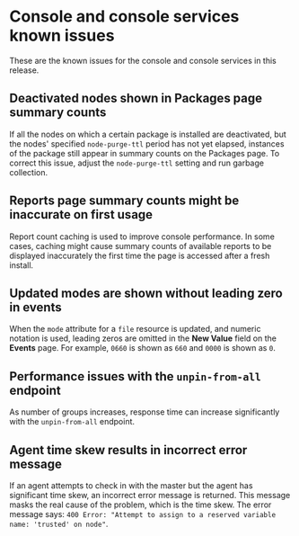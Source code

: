 # Console and console services known issues

These are the known issues for the console and console services in this release.

## Deactivated nodes shown in Packages page summary counts

If all the nodes on which a certain package is installed are deactivated, but the nodes' specified `node-purge-ttl` period has not yet elapsed, instances of the package still appear in summary counts on the Packages page. To correct this issue, adjust the `node-purge-ttl` setting and run garbage collection.

## Reports page summary counts might be inaccurate on first usage

Report count caching is used to improve console performance. In some cases, caching might cause summary counts of available reports to be displayed inaccurately the first time the page is accessed after a fresh install.

## Updated modes are shown without leading zero in events

When the `mode` attribute for a `file` resource is updated, and numeric notation is used, leading zeros are omitted in the **New Value** field on the **Events** page. For example, `0660` is shown as `660` and `0000` is shown as `0`.

## Performance issues with the `unpin-from-all` endpoint

As number of groups increases, response time can increase significantly with the `unpin-from-all` endpoint.

## Agent time skew results in incorrect error message

If an agent attempts to check in with the master but the agent has significant time skew, an incorrect error message is returned. This message masks the real cause of the problem, which is the time skew. The error message says: `400 Error: "Attempt to assign to a reserved variable name: 'trusted' on node"`.

